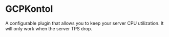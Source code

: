 # GCPKontol

A configurable plugin that allows you to keep your server CPU utilization. It will only work when the server TPS drop.
